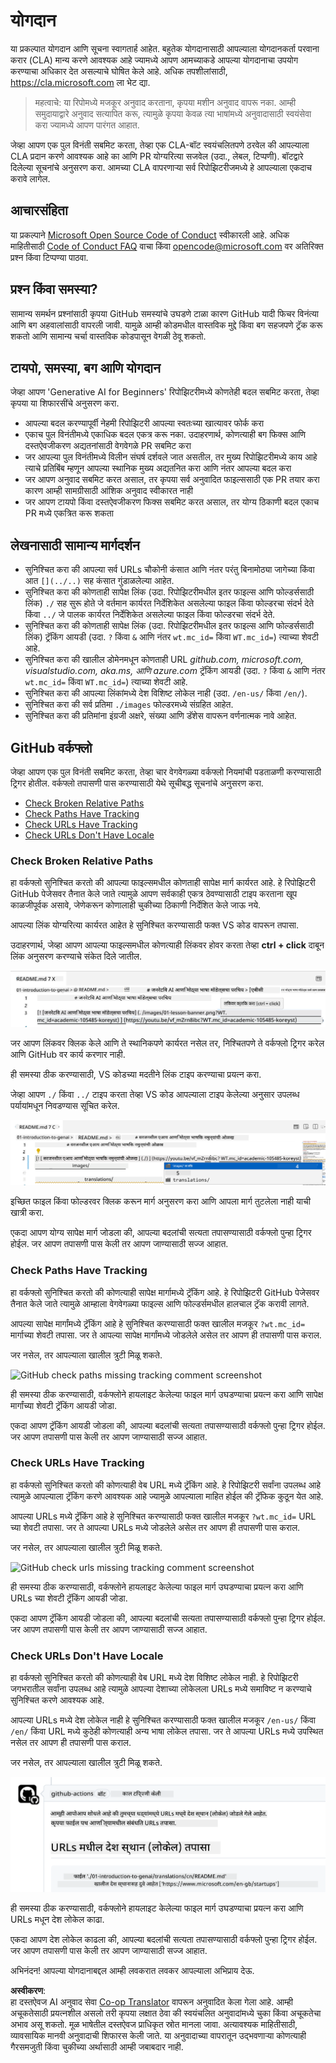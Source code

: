 <!--
CO_OP_TRANSLATOR_METADATA:
{
  "original_hash": "57c41f2af71001a2cff9d8eb797cb843",
  "translation_date": "2025-05-19T11:12:44+00:00",
  "source_file": "CONTRIBUTING.md",
  "language_code": "mr"
}
-->
# योगदान

या प्रकल्पात योगदान आणि सूचना स्वागतार्ह आहेत. बहुतेक योगदानासाठी आपल्याला योगदानकर्ता परवाना करार (CLA) मान्य करणे आवश्यक आहे ज्यामध्ये आपण आमच्याकडे आपल्या योगदानाचा उपयोग करण्याचा अधिकार देत असल्याचे घोषित केले आहे. अधिक तपशीलांसाठी, <https://cla.microsoft.com> ला भेट द्या.

> महत्वाचे: या रिपोमध्ये मजकूर अनुवाद करताना, कृपया मशीन अनुवाद वापरू नका. आम्ही समुदायाद्वारे अनुवाद सत्यापित करू, त्यामुळे कृपया केवळ त्या भाषांमध्ये अनुवादासाठी स्वयंसेवा करा ज्यामध्ये आपण पारंगत आहात.

जेव्हा आपण एक पुल विनंती सबमिट करता, तेव्हा एक CLA-बॉट स्वयंचलितपणे ठरवेल की आपल्याला CLA प्रदान करणे आवश्यक आहे का आणि PR योग्यरित्या सजवेल (उदा., लेबल, टिप्पणी). बॉटद्वारे दिलेल्या सूचनांचे अनुसरण करा. आमच्या CLA वापरणाऱ्या सर्व रिपोझिटरीजमध्ये हे आपल्याला एकदाच करावे लागेल.

## आचारसंहिता

या प्रकल्पाने [Microsoft Open Source Code of Conduct](https://opensource.microsoft.com/codeofconduct/?WT.mc_id=academic-105485-koreyst) स्वीकारली आहे. अधिक माहितीसाठी [Code of Conduct FAQ](https://opensource.microsoft.com/codeofconduct/faq/?WT.mc_id=academic-105485-koreyst) वाचा किंवा [opencode@microsoft.com](mailto:opencode@microsoft.com) वर अतिरिक्त प्रश्न किंवा टिप्पण्या पाठवा.

## प्रश्न किंवा समस्या?

सामान्य समर्थन प्रश्नांसाठी कृपया GitHub समस्यांचे उघडणे टाळा कारण GitHub यादी फिचर विनंत्या आणि बग अहवालांसाठी वापरली जावी. यामुळे आम्ही कोडमधील वास्तविक मुद्दे किंवा बग सहजपणे ट्रॅक करू शकतो आणि सामान्य चर्चा वास्तविक कोडपासून वेगळी ठेवू शकतो.

## टायपो, समस्या, बग आणि योगदान

जेव्हा आपण 'Generative AI for Beginners' रिपोझिटरीमध्ये कोणतेही बदल सबमिट करता, तेव्हा कृपया या शिफारसींचे अनुसरण करा.

* आपल्या बदल करण्यापूर्वी नेहमी रिपोझिटरी आपल्या स्वतःच्या खात्यावर फोर्क करा
* एकाच पुल विनंतीमध्ये एकाधिक बदल एकत्र करू नका. उदाहरणार्थ, कोणत्याही बग फिक्स आणि दस्तऐवजीकरण अद्यतनांसाठी वेगवेगळे PR सबमिट करा
* जर आपल्या पुल विनंतीमध्ये विलीन संघर्ष दर्शवले जात असतील, तर मुख्य रिपोझिटरीमध्ये काय आहे त्याचे प्रतिबिंब म्हणून आपल्या स्थानिक मुख्य अद्यतनित करा आणि नंतर आपल्या बदल करा
* जर आपण अनुवाद सबमिट करत असाल, तर कृपया सर्व अनुवादित फाइल्ससाठी एक PR तयार करा कारण आम्ही सामग्रीसाठी आंशिक अनुवाद स्वीकारत नाही
* जर आपण टायपो किंवा दस्तऐवजीकरण फिक्स सबमिट करत असाल, तर योग्य ठिकाणी बदल एकाच PR मध्ये एकत्रित करू शकता

## लेखनासाठी सामान्य मार्गदर्शन

- सुनिश्चित करा की आपल्या सर्व URLs चौकोनी कंसात आणि नंतर परंतु बिनामोठ्या जागेच्या किंवा आत `[](../..)` सह कंसात गुंडाळलेल्या आहेत.
- सुनिश्चित करा की कोणताही सापेक्ष लिंक (उदा. रिपोझिटरीमधील इतर फाइल्स आणि फोल्डर्ससाठी लिंक) `./` सह सुरू होते जे वर्तमान कार्यरत निर्देशिकेत असलेल्या फाइल किंवा फोल्डरचा संदर्भ देते किंवा `../` जे पालक कार्यरत निर्देशिकेत असलेल्या फाइल किंवा फोल्डरचा संदर्भ देते.
- सुनिश्चित करा की कोणताही सापेक्ष लिंक (उदा. रिपोझिटरीमधील इतर फाइल्स आणि फोल्डर्ससाठी लिंक) ट्रॅकिंग आयडी (उदा. `?` किंवा `&` आणि नंतर `wt.mc_id=` किंवा `WT.mc_id=`) त्याच्या शेवटी आहे.
- सुनिश्चित करा की खालील डोमेनमधून कोणताही URL _github.com, microsoft.com, visualstudio.com, aka.ms, आणि azure.com_ ट्रॅकिंग आयडी (उदा. `?` किंवा `&` आणि नंतर `wt.mc_id=` किंवा `WT.mc_id=`) त्याच्या शेवटी आहे.
- सुनिश्चित करा की आपल्या लिंकांमध्ये देश विशिष्ट लोकेल नाही (उदा. `/en-us/` किंवा `/en/`).
- सुनिश्चित करा की सर्व प्रतिमा `./images` फोल्डरमध्ये संग्रहित आहेत.
- सुनिश्चित करा की प्रतिमांना इंग्रजी अक्षरे, संख्या आणि डॅशेस वापरून वर्णनात्मक नावे आहेत.

## GitHub वर्कफ्लो

जेव्हा आपण एक पुल विनंती सबमिट करता, तेव्हा चार वेगवेगळ्या वर्कफ्लो नियमांची पडताळणी करण्यासाठी ट्रिगर होतील.
वर्कफ्लो तपासणी पास करण्यासाठी येथे सूचीबद्ध सूचनांचे अनुसरण करा.

- [Check Broken Relative Paths](../..)
- [Check Paths Have Tracking](../..)
- [Check URLs Have Tracking](../..)
- [Check URLs Don't Have Locale](../..)

### Check Broken Relative Paths

हा वर्कफ्लो सुनिश्चित करतो की आपल्या फाइल्समधील कोणताही सापेक्ष मार्ग कार्यरत आहे.
हे रिपोझिटरी GitHub पेजेसवर तैनात केले जाते त्यामुळे आपण सर्वकाही एकत्र ठेवण्यासाठी टाइप करताना खूप काळजीपूर्वक असावे, जेणेकरून कोणालाही चुकीच्या ठिकाणी निर्देशित केले जाऊ नये.

आपल्या लिंक योग्यरित्या कार्यरत आहेत हे सुनिश्चित करण्यासाठी फक्त VS कोड वापरून तपासा.

उदाहरणार्थ, जेव्हा आपण आपल्या फाइल्समधील कोणत्याही लिंकवर होवर करता तेव्हा **ctrl + click** दाबून लिंक अनुसरण करण्याचे संकेत दिले जातील.

![VS code follow links screenshot](../../translated_images/vscode-follow-link.f8e8fd9192241d8163db78371e22a7a4e032a1ca9219696d7eb3eb103d1b7544.mr.png)

जर आपण लिंकवर क्लिक केले आणि ते स्थानिकपणे कार्यरत नसेल तर, निश्चितपणे ते वर्कफ्लो ट्रिगर करेल आणि GitHub वर कार्य करणार नाही.

ही समस्या ठीक करण्यासाठी, VS कोडच्या मदतीने लिंक टाइप करण्याचा प्रयत्न करा.

जेव्हा आपण `./` किंवा `../` टाइप करता तेव्हा VS कोड आपल्याला टाइप केलेल्या अनुसार उपलब्ध पर्यायांमधून निवडण्यास सूचित करेल.

![VS code select relative path screenshot](../../translated_images/vscode-select-relative-path.b2cf754af764c28401e8098dbd372d00e8d2ac89c6b75e59f1450f99cb6a4ede.mr.png)

इच्छित फाइल किंवा फोल्डरवर क्लिक करून मार्ग अनुसरण करा आणि आपला मार्ग तुटलेला नाही याची खात्री करा.

एकदा आपण योग्य सापेक्ष मार्ग जोडला की, आपल्या बदलांची सत्यता तपासण्यासाठी वर्कफ्लो पुन्हा ट्रिगर होईल.
जर आपण तपासणी पास केली तर आपण जाण्यासाठी सज्ज आहात.

### Check Paths Have Tracking

हा वर्कफ्लो सुनिश्चित करतो की कोणत्याही सापेक्ष मार्गामध्ये ट्रॅकिंग आहे.
हे रिपोझिटरी GitHub पेजेसवर तैनात केले जाते त्यामुळे आम्हाला वेगवेगळ्या फाइल्स आणि फोल्डर्समधील हालचाल ट्रॅक करावी लागते.

आपल्या सापेक्ष मार्गांमध्ये ट्रॅकिंग आहे हे सुनिश्चित करण्यासाठी फक्त खालील मजकूर `?wt.mc_id=` मार्गाच्या शेवटी तपासा.
जर ते आपल्या सापेक्ष मार्गांमध्ये जोडलेले असेल तर आपण ही तपासणी पास कराल.

जर नसेल, तर आपल्याला खालील त्रुटी मिळू शकते.

![GitHub check paths missing tracking comment screenshot](../../translated_images/github-check-paths-missing-tracking-comment.1442630ba6e07efa327f46d27447178ae1c6d3b9960023dee1a69dd50f8a3653.mr.png)

ही समस्या ठीक करण्यासाठी, वर्कफ्लोने हायलाइट केलेल्या फाइल मार्ग उघडण्याचा प्रयत्न करा आणि सापेक्ष मार्गांच्या शेवटी ट्रॅकिंग आयडी जोडा.

एकदा आपण ट्रॅकिंग आयडी जोडला की, आपल्या बदलांची सत्यता तपासण्यासाठी वर्कफ्लो पुन्हा ट्रिगर होईल.
जर आपण तपासणी पास केली तर आपण जाण्यासाठी सज्ज आहात.

### Check URLs Have Tracking

हा वर्कफ्लो सुनिश्चित करतो की कोणत्याही वेब URL मध्ये ट्रॅकिंग आहे.
हे रिपोझिटरी सर्वांना उपलब्ध आहे त्यामुळे आपल्याला ट्रॅकिंग करणे आवश्यक आहे ज्यामुळे आपल्याला माहित होईल की ट्रॅफिक कुठून येत आहे.

आपल्या URLs मध्ये ट्रॅकिंग आहे हे सुनिश्चित करण्यासाठी फक्त खालील मजकूर `?wt.mc_id=` URL च्या शेवटी तपासा.
जर ते आपल्या URLs मध्ये जोडलेले असेल तर आपण ही तपासणी पास कराल.

जर नसेल, तर आपल्याला खालील त्रुटी मिळू शकते.

![GitHub check urls missing tracking comment screenshot](../../translated_images/github-check-urls-missing-tracking-comment.acd262e537606c01187cb5f4d248176839b5f512342ff9b6c367509ec285eebc.mr.png)

ही समस्या ठीक करण्यासाठी, वर्कफ्लोने हायलाइट केलेल्या फाइल मार्ग उघडण्याचा प्रयत्न करा आणि URLs च्या शेवटी ट्रॅकिंग आयडी जोडा.

एकदा आपण ट्रॅकिंग आयडी जोडला की, आपल्या बदलांची सत्यता तपासण्यासाठी वर्कफ्लो पुन्हा ट्रिगर होईल.
जर आपण तपासणी पास केली तर आपण जाण्यासाठी सज्ज आहात.

### Check URLs Don't Have Locale

हा वर्कफ्लो सुनिश्चित करतो की कोणत्याही वेब URL मध्ये देश विशिष्ट लोकेल नाही.
हे रिपोझिटरी जगभरातील सर्वांना उपलब्ध आहे त्यामुळे आपल्या देशाच्या लोकेलला URLs मध्ये समाविष्ट न करण्याचे सुनिश्चित करणे आवश्यक आहे.

आपल्या URLs मध्ये देश लोकेल नाही हे सुनिश्चित करण्यासाठी फक्त खालील मजकूर `/en-us/` किंवा `/en/` किंवा URL मध्ये कुठेही कोणत्याही अन्य भाषा लोकेल तपासा.
जर ते आपल्या URLs मध्ये उपस्थित नसेल तर आपण ही तपासणी पास कराल.

जर नसेल, तर आपल्याला खालील त्रुटी मिळू शकते.

![GitHub check country locale comment screenshot](../../translated_images/github-check-country-locale-comment.15ae33688215cfe678e813c4dc0bf40d5d9341ee36dc95d6cc0684fa9a204224.mr.png)

ही समस्या ठीक करण्यासाठी, वर्कफ्लोने हायलाइट केलेल्या फाइल मार्ग उघडण्याचा प्रयत्न करा आणि URLs मधून देश लोकेल काढा.

एकदा आपण देश लोकेल काढला की, आपल्या बदलांची सत्यता तपासण्यासाठी वर्कफ्लो पुन्हा ट्रिगर होईल.
जर आपण तपासणी पास केली तर आपण जाण्यासाठी सज्ज आहात.

अभिनंदन! आपल्या योगदानाबद्दल आम्ही लवकरात लवकर आपल्याला अभिप्राय देऊ.

**अस्वीकरण**:  
हा दस्तऐवज AI अनुवाद सेवा [Co-op Translator](https://github.com/Azure/co-op-translator) वापरून अनुवादित केला गेला आहे. आम्ही अचूकतेसाठी प्रयत्नशील असलो तरी कृपया लक्षात ठेवा की स्वयंचलित अनुवादांमध्ये चुका किंवा अचूकतेचा अभाव असू शकतो. मूळ भाषेतील दस्तऐवज प्राधिकृत स्रोत मानला जावा. अत्यावश्यक माहितीसाठी, व्यावसायिक मानवी अनुवादाची शिफारस केली जाते. या अनुवादाच्या वापरातून उद्भवणाऱ्या कोणत्याही गैरसमजुती किंवा चुकीच्या अर्थासाठी आम्ही जबाबदार नाही.